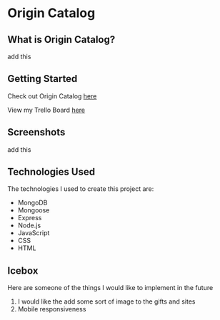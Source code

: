 # Origin Catalog

## What is Origin Catalog?
add this

## Getting Started
Check out Origin Catalog [here](https://origin-catalog.herokuapp.com/)

View my Trello Board [here](https://trello.com/b/8mtsUnWi/unit-2-project)

## Screenshots
add this

## Technologies Used
The technologies I used to create this project are:

* MongoDB
* Mongoose
* Express
* Node.js
* JavaScript
* CSS
* HTML
  
## Icebox

Here are someone of the things I would like to implement in the future

1. I would like the add some sort of image to the gifts and sites
2. Mobile responsiveness